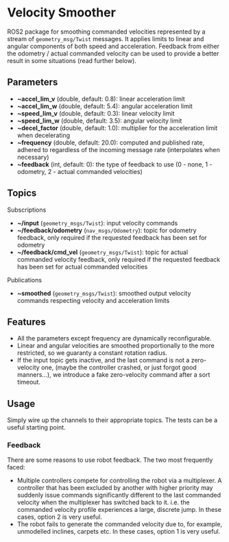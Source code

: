 # Velocity Smoother

ROS2 package for smoothing commanded velocities represented by a stream of
`geometry_msg/Twist` messages. It applies limits to linear and angular
components of both speed and acceleration. Feedback from either
the odometry / actual commanded velocity can be used to provide
a better result in some situations (read further below).

## Parameters

* **~accel_lim_v** (double, default: 0.8): linear acceleration limit
* **~accel_lim_w** (double, default: 5.4): angular acceleration limit
* **~speed_lim_v** (double, default: 0.3): linear velocity limit
* **~speed_lim_w** (double, default: 3.5): angular velocity limit
* **~decel_factor** (double, default: 1.0): multiplier for the acceleration limit when decelerating
* **~frequency** (double, default: 20.0): computed and published rate, adhered to regardless of the incoming message rate (interpolates when necessary)
* **~feedback** (int, default: 0): the type of feedback to use (0 - none, 1 - odometry, 2 - actual commanded velocities)

## Topics

Subscriptions

* **~/input** (`geometry_msgs/Twist`): input velocity commands
* **~/feedback/odometry** (`nav_msgs/Odometry`): topic for odometry feedback, only required if the requested feedback has been set for odometry
* **~/feedback/cmd_vel** (`geometry_msgs/Twist`): topic for actual commanded velocity feedback, only required if the requested feedback has been set for actual commanded velocities

Publications

* **~smoothed** (`geometry_msgs/Twist`): smoothed output velocity commands respecting velocity and acceleration limits

## Features

* All the parameters except frequency are dynamically reconfigurable.
* Linear and angular velocities are smoothed proportionally to the more restricted, so we guaranty a constant rotation radius.
* If the input topic gets inactive, and the last command is not a zero-velocity one, (maybe the controller crashed, or just forgot good manners...), we introduce a fake zero-velocity command after a sort timeout.

## Usage

Simply wire up the channels to their appropriate topics. The tests can be a useful starting point.

### Feedback

There are some reasons to use robot feedback. The two most frequently faced:

* Multiple controllers compete for controlling the robot via a multiplexer. A controller that has been excluded by another with higher priority may suddenly issue commands significantly different to the
last commanded velocity when the multiplexer has switched back to it. i.e. the commanded velocity
profile experiences a large, discrete jump. In these cases, option 2 is very useful. 
* The robot fails to generate the commanded velocity due to, for example, unmodelled inclines, carpets etc. In these cases, option 1 is very useful.
